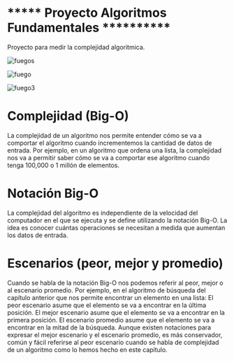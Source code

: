 # ***** Proyecto Algoritmos Fundamentales **********

Proyecto para medir la complejidad algoritmica. 

![fuegos](https://user-images.githubusercontent.com/26204988/229870170-a8156866-cced-48b4-b2be-d5f724166f61.PNG)

![fuego](https://user-images.githubusercontent.com/26204988/229870152-a88b3694-aab2-44e2-9c31-11cc32905c09.PNG)


![fuego3](https://user-images.githubusercontent.com/26204988/229870181-10956f84-aafe-4962-8fba-b9508249b239.PNG)


# Complejidad (Big-O)

La complejidad de un algoritmo nos permite entender cómo se va a comportar el algoritmo cuando incrementemos la cantidad de datos de entrada.
Por ejemplo, en un algoritmo que ordena una lista, la complejidad nos va a permitir saber cómo se va a comportar ese algoritmo cuando tenga 100,000 o 1 millón de elementos.

# Notación Big-O
La complejidad del algoritmo es independiente de la velocidad del computador en el que se ejecuta y se define utilizando la notación Big-O. La idea es conocer cuántas operaciones se necesitan a medida que aumentan los datos de entrada.

# Escenarios (peor, mejor y promedio)
Cuando se habla de la notación Big-O nos podemos referir al peor, mejor o al escenario promedio. Por ejemplo, en el algoritmo de búsqueda del capítulo anterior que nos permite encontrar un elemento en una lista:
El peor escenario asume que el elemento se va a encontrar en la última posición.
El mejor escenario asume que el elemento se va a encontrar en la primera posición.
El escenario promedio asume que el elemento se va a encontrar en la mitad de la búsqueda.
Aunque existen notaciones para expresar el mejor escenario y el escenario promedio, es más conservador, común y fácil referirse al peor escenario cuando se habla de complejidad de un algoritmo como lo hemos hecho en este capítulo.
